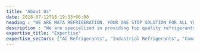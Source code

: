 ```yaml
---
title: "About Us"
date: 2018-07-12T18:19:33+06:00
heading : "WE ARE MATA REFRIGERATION. YOUR ONE STOP SOLUTION FOR ALL YOUR REFRIGERANT NEEDS."
description : "We are specialized in providing top quality refrigerants of all types for all types of customers. And we do this by with speed and efficient delivery."
expertise_title: "Expertise"
expertise_sectors: ["AC Refrigerants", "Industrial Refrigerants", "Commercial Refrigerants", "Refrigerant Logistics"]
---
```

